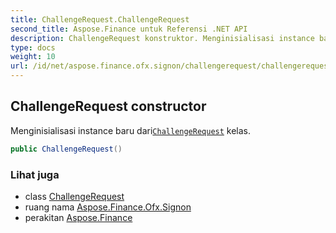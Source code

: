 ```yaml
---
title: ChallengeRequest.ChallengeRequest
second_title: Aspose.Finance untuk Referensi .NET API
description: ChallengeRequest konstruktor. Menginisialisasi instance baru dariChallengeRequest kelas.
type: docs
weight: 10
url: /id/net/aspose.finance.ofx.signon/challengerequest/challengerequest/
---
```

## ChallengeRequest constructor

Menginisialisasi instance baru dari[`ChallengeRequest`](../) kelas.

```csharp
public ChallengeRequest()
```

### Lihat juga

* class [ChallengeRequest](../)
* ruang nama [Aspose.Finance.Ofx.Signon](../../challengerequest/)
* perakitan [Aspose.Finance](../../../)



